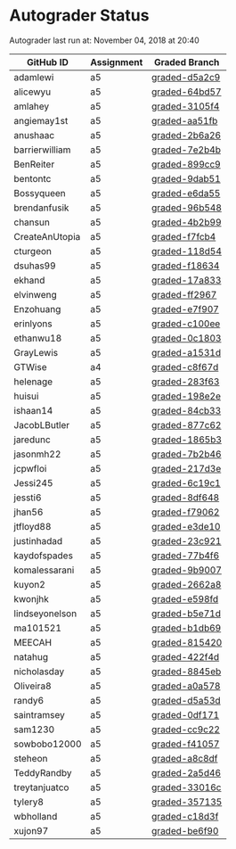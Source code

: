 # Autograder Status
Autograder last run at: November 04, 2018 at 20:40

| GitHub ID | Assignment | Graded Branch |
|-----------|------------|---------------|
| adamlewi | a5 | [graded-d5a2c9](https://github.com/Fall2018COMP401-001/a5-adamlewi/tree/graded-d5a2c9) | 
| alicewyu | a5 | [graded-64bd57](https://github.com/Fall2018COMP401-001/a5-alicewyu/tree/graded-64bd57) | 
| amlahey | a5 | [graded-3105f4](https://github.com/Fall2018COMP401-001/a5-amlahey/tree/graded-3105f4) | 
| angiemay1st | a5 | [graded-aa51fb](https://github.com/Fall2018COMP401-001/a5-angiemay1st/tree/graded-aa51fb) | 
| anushaac | a5 | [graded-2b6a26](https://github.com/Fall2018COMP401-001/a5-anushaac/tree/graded-2b6a26) | 
| barrierwilliam | a5 | [graded-7e2b4b](https://github.com/Fall2018COMP401-001/a5-barrierwilliam/tree/graded-7e2b4b) | 
| BenReiter | a5 | [graded-899cc9](https://github.com/Fall2018COMP401-001/a5-BenReiter/tree/graded-899cc9) | 
| bentontc | a5 | [graded-9dab51](https://github.com/Fall2018COMP401-001/a5-bentontc/tree/graded-9dab51) | 
| Bossyqueen | a5 | [graded-e6da55](https://github.com/Fall2018COMP401-001/a5-Bossyqueen/tree/graded-e6da55) | 
| brendanfusik | a5 | [graded-96b548](https://github.com/Fall2018COMP401-001/a5-brendanfusik/tree/graded-96b548) | 
| chansun | a5 | [graded-4b2b99](https://github.com/Fall2018COMP401-001/a5-chansun/tree/graded-4b2b99) | 
| CreateAnUtopia | a5 | [graded-f7fcb4](https://github.com/Fall2018COMP401-001/a5-CreateAnUtopia/tree/graded-f7fcb4) | 
| cturgeon | a5 | [graded-118d54](https://github.com/Fall2018COMP401-001/a5-cturgeon/tree/graded-118d54) | 
| dsuhas99 | a5 | [graded-f18634](https://github.com/Fall2018COMP401-001/a5-dsuhas99/tree/graded-f18634) | 
| ekhand | a5 | [graded-17a833](https://github.com/Fall2018COMP401-001/a5-ekhand/tree/graded-17a833) | 
| elvinweng | a5 | [graded-ff2967](https://github.com/Fall2018COMP401-001/a5-elvinweng/tree/graded-ff2967) | 
| Enzohuang | a5 | [graded-e7f907](https://github.com/Fall2018COMP401-001/a5-Enzohuang/tree/graded-e7f907) | 
| erinlyons | a5 | [graded-c100ee](https://github.com/Fall2018COMP401-001/a5-erinlyons/tree/graded-c100ee) | 
| ethanwu18 | a5 | [graded-0c1803](https://github.com/Fall2018COMP401-001/a5-ethanwu18/tree/graded-0c1803) | 
| GrayLewis | a5 | [graded-a1531d](https://github.com/Fall2018COMP401-001/a5-GrayLewis/tree/graded-a1531d) | 
| GTWise | a4 | [graded-c8f67d](https://github.com/Fall2018COMP401-001/a4-GTWise/tree/graded-c8f67d) | 
| helenage | a5 | [graded-283f63](https://github.com/Fall2018COMP401-001/a5-helenage/tree/graded-283f63) | 
| huisui | a5 | [graded-198e2e](https://github.com/Fall2018COMP401-001/a5-huisui/tree/graded-198e2e) | 
| ishaan14 | a5 | [graded-84cb33](https://github.com/Fall2018COMP401-001/a5-ishaan14/tree/graded-84cb33) | 
| JacobLButler | a5 | [graded-877c62](https://github.com/Fall2018COMP401-001/a5-JacobLButler/tree/graded-877c62) | 
| jaredunc | a5 | [graded-1865b3](https://github.com/Fall2018COMP401-001/a5-jaredunc/tree/graded-1865b3) | 
| jasonmh22 | a5 | [graded-7b2b46](https://github.com/Fall2018COMP401-001/a5-jasonmh22/tree/graded-7b2b46) | 
| jcpwfloi | a5 | [graded-217d3e](https://github.com/Fall2018COMP401-001/a5-jcpwfloi/tree/graded-217d3e) | 
| Jessi245 | a5 | [graded-6c19c1](https://github.com/Fall2018COMP401-001/a5-Jessi245/tree/graded-6c19c1) | 
| jessti6 | a5 | [graded-8df648](https://github.com/Fall2018COMP401-001/a5-jessti6/tree/graded-8df648) | 
| jhan56 | a5 | [graded-f79062](https://github.com/Fall2018COMP401-001/a5-jhan56/tree/graded-f79062) | 
| jtfloyd88 | a5 | [graded-e3de10](https://github.com/Fall2018COMP401-001/a5-jtfloyd88/tree/graded-e3de10) | 
| justinhadad | a5 | [graded-23c921](https://github.com/Fall2018COMP401-001/a5-justinhadad/tree/graded-23c921) | 
| kaydofspades | a5 | [graded-77b4f6](https://github.com/Fall2018COMP401-001/a5-kaydofspades/tree/graded-77b4f6) | 
| komalessarani | a5 | [graded-9b9007](https://github.com/Fall2018COMP401-001/a5-komalessarani/tree/graded-9b9007) | 
| kuyon2 | a5 | [graded-2662a8](https://github.com/Fall2018COMP401-001/a5-kuyon2/tree/graded-2662a8) | 
| kwonjhk | a5 | [graded-e598fd](https://github.com/Fall2018COMP401-001/a5-kwonjhk/tree/graded-e598fd) | 
| lindseyonelson | a5 | [graded-b5e71d](https://github.com/Fall2018COMP401-001/a5-lindseyonelson/tree/graded-b5e71d) | 
| ma101521 | a5 | [graded-b1db69](https://github.com/Fall2018COMP401-001/a5-ma101521/tree/graded-b1db69) | 
| MEECAH | a5 | [graded-815420](https://github.com/Fall2018COMP401-001/a5-MEECAH/tree/graded-815420) | 
| natahug | a5 | [graded-422f4d](https://github.com/Fall2018COMP401-001/a5-natahug/tree/graded-422f4d) | 
| nicholasday | a5 | [graded-8845eb](https://github.com/Fall2018COMP401-001/a5-nicholasday/tree/graded-8845eb) | 
| Oliveira8 | a5 | [graded-a0a578](https://github.com/Fall2018COMP401-001/a5-Oliveira8/tree/graded-a0a578) | 
| randy6 | a5 | [graded-d5a53d](https://github.com/Fall2018COMP401-001/a5-randy6/tree/graded-d5a53d) | 
| saintramsey | a5 | [graded-0df171](https://github.com/Fall2018COMP401-001/a5-saintramsey/tree/graded-0df171) | 
| sam1230 | a5 | [graded-cc9c22](https://github.com/Fall2018COMP401-001/a5-sam1230/tree/graded-cc9c22) | 
| sowbobo12000 | a5 | [graded-f41057](https://github.com/Fall2018COMP401-001/a5-sowbobo12000/tree/graded-f41057) | 
| steheon | a5 | [graded-a8c8df](https://github.com/Fall2018COMP401-001/a5-steheon/tree/graded-a8c8df) | 
| TeddyRandby | a5 | [graded-2a5d46](https://github.com/Fall2018COMP401-001/a5-TeddyRandby/tree/graded-2a5d46) | 
| treytanjuatco | a5 | [graded-33016c](https://github.com/Fall2018COMP401-001/a5-treytanjuatco/tree/graded-33016c) | 
| tylery8 | a5 | [graded-357135](https://github.com/Fall2018COMP401-001/a5-tylery8/tree/graded-357135) | 
| wbholland | a5 | [graded-c18d3f](https://github.com/Fall2018COMP401-001/a5-wbholland/tree/graded-c18d3f) | 
| xujon97 | a5 | [graded-be6f90](https://github.com/Fall2018COMP401-001/a5-xujon97/tree/graded-be6f90) | 
